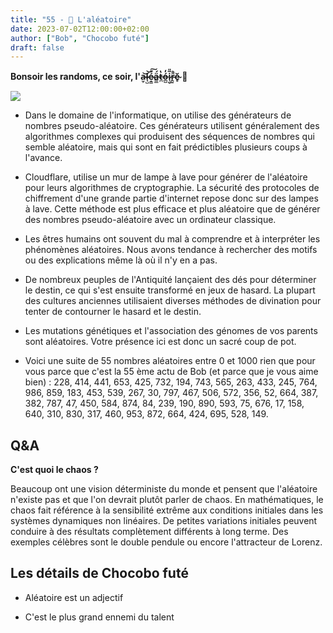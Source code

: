 ```yaml
---
title: "55 - 🎲 L'aléatoire"
date: 2023-07-02T12:00:00+02:00
author: ["Bob", "Chocobo futé"]
draft: false
---
```


**Bonsoir les randoms, ce soir, l'a̶̫͕͝l̴̘̺͝é̷̝̳̊͠ä̶͇̲́t̷̪̔ó̶̲̺̓i̷̜̬̅̎r̴̯̱͌͛ĕ̴̥ 🎲**

![](/img/55.jpg)

- Dans le domaine de l'informatique, on utilise des générateurs de nombres pseudo-aléatoire. Ces générateurs utilisent généralement des algorithmes complexes qui produisent des séquences de nombres qui semble aléatoire, mais qui sont en fait prédictibles plusieurs coups à l'avance.  

- Cloudflare, utilise un mur de lampe à lave pour générer de l'aléatoire pour leurs algorithmes de cryptographie. La sécurité des protocoles de chiffrement d'une grande partie d'internet repose donc sur des lampes à lave. Cette méthode est plus efficace et plus aléatoire que de générer des nombres pseudo-aléatoire avec un ordinateur classique.

- Les êtres humains ont souvent du mal à comprendre et à interpréter les phénomènes aléatoires. Nous avons tendance à rechercher des motifs ou des explications même là où il n'y en a pas.

- De nombreux peuples de l'Antiquité lançaient des dés pour déterminer le destin, ce qui s'est ensuite transformé en jeux de hasard. La plupart des cultures anciennes utilisaient diverses méthodes de divination pour tenter de contourner le hasard et le destin.

- Les mutations génétiques et l'association des génomes de vos parents sont aléatoires. Votre présence ici est donc un sacré coup de pot.  

- Voici une suite de 55 nombres aléatoires entre 0 et 1000 rien que pour vous parce que c'est la 55 ème actu de Bob (et parce que je vous aime bien) : 228, 414, 441, 653, 425, 732, 194, 743, 565, 263, 433, 245, 764, 986, 859, 183, 453, 539, 267, 30, 797, 467, 506, 572, 356, 52, 664, 387, 382, 787, 47, 450, 584, 874, 84, 239, 190, 890, 593, 75, 676, 17, 158, 640, 310, 830, 317, 460, 953, 872, 664, 424, 695, 528, 149.

## Q&A

**C'est quoi le chaos ?**

Beaucoup ont une vision déterministe du monde et pensent que l'aléatoire n'existe pas et que l'on devrait plutôt parler de chaos. En mathématiques, le chaos fait référence à la sensibilité extrême aux conditions initiales dans les systèmes dynamiques non linéaires. De petites variations initiales peuvent conduire à des résultats complètement différents à long terme. Des exemples célèbres sont le double pendule ou encore l'attracteur de Lorenz.

## Les détails de Chocobo futé

- Aléatoire est un adjectif

- C'est le plus grand ennemi du talent
